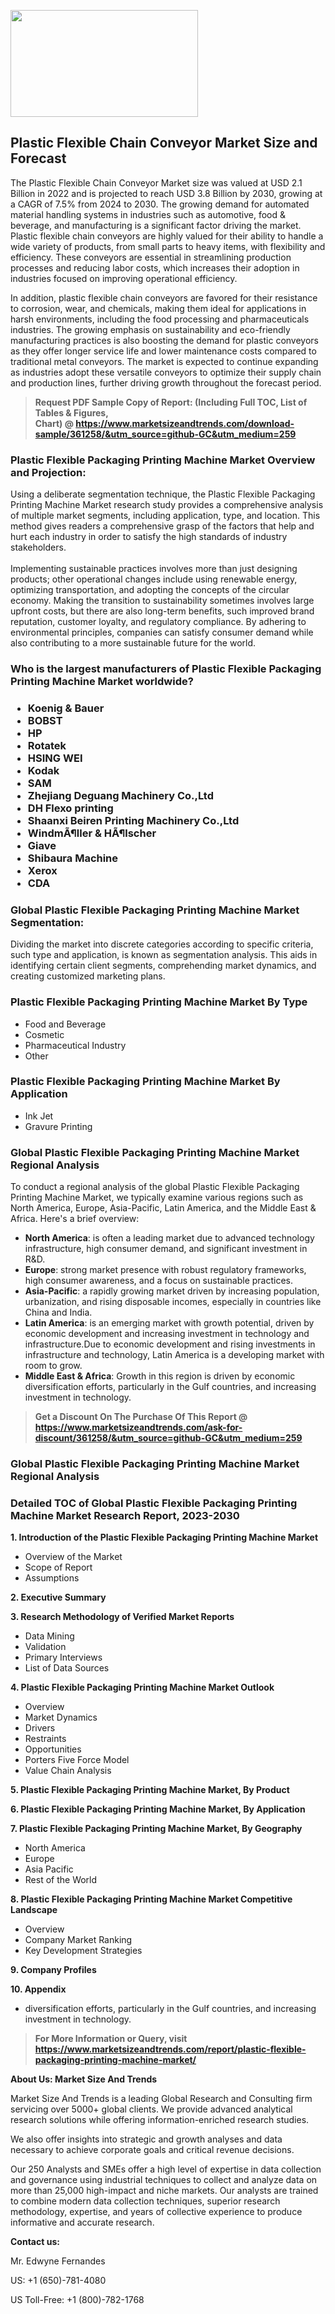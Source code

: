 <p><img class="alignnone size-medium wp-image-20088" src="https://ffe5etoiles.com/wp-content/uploads/2024/12/MST1-300x171.png" alt="" width="300" height="171" /></p><h2>Plastic Flexible Chain Conveyor Market Size and Forecast</h2><p>The Plastic Flexible Chain Conveyor Market size was valued at USD 2.1 Billion in 2022 and is projected to reach USD 3.8 Billion by 2030, growing at a CAGR of 7.5% from 2024 to 2030. The growing demand for automated material handling systems in industries such as automotive, food & beverage, and manufacturing is a significant factor driving the market. Plastic flexible chain conveyors are highly valued for their ability to handle a wide variety of products, from small parts to heavy items, with flexibility and efficiency. These conveyors are essential in streamlining production processes and reducing labor costs, which increases their adoption in industries focused on improving operational efficiency.</p><p>In addition, plastic flexible chain conveyors are favored for their resistance to corrosion, wear, and chemicals, making them ideal for applications in harsh environments, including the food processing and pharmaceuticals industries. The growing emphasis on sustainability and eco-friendly manufacturing practices is also boosting the demand for plastic conveyors as they offer longer service life and lower maintenance costs compared to traditional metal conveyors. The market is expected to continue expanding as industries adopt these versatile conveyors to optimize their supply chain and production lines, further driving growth throughout the forecast period.</p></p><blockquote id="" class=""><strong>Request PDF Sample Copy of Report: (Including Full TOC, List of Tables &amp; Figures, Chart)&nbsp;@&nbsp;<strong><a href="https://www.marketsizeandtrends.com/download-sample/361258/&utm_source=github-GC&utm_medium=259" target="_blank">https://www.marketsizeandtrends.com/download-sample/361258/&utm_source=github-GC&utm_medium=259</a></strong></strong></blockquote><h3 id="" class="">Plastic Flexible Packaging Printing Machine Market&nbsp;Overview and Projection:</h3><p id="" class="">Using a deliberate segmentation technique, the Plastic Flexible Packaging Printing Machine Market research study provides a comprehensive analysis of multiple market segments, including application, type, and location. This method gives readers a comprehensive grasp of the factors that help and hurt each industry in order to satisfy the high standards of industry stakeholders. <br /> <br />Implementing sustainable practices involves more than just designing products; other operational changes include using renewable energy, optimizing transportation, and adopting the concepts of the circular economy. Making the transition to sustainability sometimes involves large upfront costs, but there are also long-term benefits, such improved brand reputation, customer loyalty, and regulatory compliance. By adhering to environmental principles, companies can satisfy consumer demand while also contributing to a more sustainable future for the world.</p><h3 id="" class="">Who is the largest manufacturers of&nbsp;Plastic Flexible Packaging Printing Machine Market worldwide?</h3><h3 class=""><p><ul><li>Koenig & Bauer </li><li> BOBST </li><li> HP </li><li> Rotatek </li><li> HSING WEI </li><li> Kodak </li><li> SAM </li><li> Zhejiang Deguang Machinery Co.,Ltd </li><li> DH Flexo printing </li><li> Shaanxi Beiren Printing Machinery Co.,Ltd </li><li> WindmÃ¶ller & HÃ¶lscher </li><li> Giave </li><li> Shibaura Machine </li><li> Xerox </li><li> CDA</li></ul></p></h3><h3 id="" class="">Global&nbsp;Plastic Flexible Packaging Printing Machine Market Segmentation:</h3><p id="" class="">Dividing the market into discrete categories according to specific criteria, such type and application, is known as segmentation analysis. This aids in identifying certain client segments, comprehending market dynamics, and creating customized marketing plans.</p><h3 id="" class="">Plastic Flexible Packaging Printing Machine Market&nbsp;By Type</h3><p><p><ul><li>Food and Beverage</li><li> Cosmetic</li><li> Pharmaceutical Industry</li><li> Other</p></li></ul></p></p><h3 id="" class="">Plastic Flexible Packaging Printing Machine Market&nbsp;By Application</h3><p class=""><p><ul><li>Ink Jet</li><li> Gravure Printing</li></ul></p></p><h3 id="" class="">Global Plastic Flexible Packaging Printing Machine Market Regional Analysis</h3><p id="" class="">To conduct a regional analysis of the global Plastic Flexible Packaging Printing Machine Market, we typically examine various regions such as North America, Europe, Asia-Pacific, Latin America, and the Middle East &amp; Africa. Here's a brief overview:</p><ul><li><strong>North America</strong>: is often a leading market due to advanced technology infrastructure, high consumer demand, and significant investment in R&amp;D.</li><li><strong>Europe</strong>: strong market presence with robust regulatory frameworks, high consumer awareness, and a focus on sustainable practices.</li><li><strong>Asia-Pacific</strong>: a rapidly growing market driven by increasing population, urbanization, and rising disposable incomes, especially in countries like China and India.</li><li><strong>Latin America</strong>: is an emerging market with growth potential, driven by economic development and increasing investment in technology and infrastructure.Due to economic development and rising investments in infrastructure and technology, Latin America is a developing market with room to grow.</li><li><strong>Middle East &amp; Africa</strong>: Growth in this region is driven by economic diversification efforts, particularly in the Gulf countries, and increasing investment in technology.</li></ul><blockquote id="" class=""><strong>Get a Discount On The Purchase Of This Report @ <strong><a href="https://www.marketsizeandtrends.com/ask-for-discount/361258/&utm_source=github-GC&utm_medium=259" target="_blank">https://www.marketsizeandtrends.com/ask-for-discount/361258/&utm_source=github-GC&utm_medium=259</a></strong></strong></blockquote><h3 id="" class="">Global Plastic Flexible Packaging Printing Machine Market Regional Analysis</h3><h3 id="" class="">Detailed TOC of Global Plastic Flexible Packaging Printing Machine Market Research Report, 2023-2030</h3><p id="" class=""><strong>1. Introduction of the Plastic Flexible Packaging Printing Machine Market</strong></p><ul><li>Overview of the Market</li><li>Scope of Report</li><li>Assumptions</li></ul><p id="" class=""><strong>2. Executive Summary</strong></p><p id="" class=""><strong>3. Research Methodology of Verified Market Reports</strong></p><ul><li>Data Mining</li><li>Validation</li><li>Primary Interviews</li><li>List of Data Sources</li></ul><p id="" class=""><strong>4. Plastic Flexible Packaging Printing Machine Market Outlook</strong></p><ul><li>Overview</li><li>Market Dynamics</li><li>Drivers</li><li>Restraints</li><li>Opportunities</li><li>Porters Five Force Model</li><li>Value Chain Analysis</li></ul><p id="" class=""><strong>5. Plastic Flexible Packaging Printing Machine Market, By Product</strong></p><p id="" class=""><strong>6. Plastic Flexible Packaging Printing Machine Market, By Application</strong></p><p id="" class=""><strong>7. Plastic Flexible Packaging Printing Machine Market, By Geography</strong></p><ul><li>North America</li><li>Europe</li><li>Asia Pacific</li><li>Rest of the World</li></ul><p id="" class=""><strong>8. Plastic Flexible Packaging Printing Machine Market Competitive Landscape</strong></p><ul><li>Overview</li><li>Company Market Ranking</li><li>Key Development Strategies</li></ul><p id="" class=""><strong>9. Company Profiles</strong></p><p id="" class=""><strong>10. Appendix</strong></p><ul><li>diversification efforts, particularly in the Gulf countries, and increasing investment in technology.</li></ul><blockquote id="" class=""><strong>For More Information or Query, visit <strong><strong><a href="https://www.marketsizeandtrends.com/report/plastic-flexible-packaging-printing-machine-market/" target="_blank">https://www.marketsizeandtrends.com/report/plastic-flexible-packaging-printing-machine-market/</a></strong></strong></strong></blockquote><p id="" class=""><strong>About Us: Market Size And Trends</strong></p><p id="" class="">Market Size And Trends is a leading Global Research and Consulting firm servicing over 5000+ global clients. We provide advanced analytical research solutions while offering information-enriched research studies.</p><p id="" class="">We also offer insights into strategic and growth analyses and data necessary to achieve corporate goals and critical revenue decisions.</p><p id="" class="">Our 250 Analysts and SMEs offer a high level of expertise in data collection and governance using industrial techniques to collect and analyze data on more than 25,000 high-impact and niche markets. Our analysts are trained to combine modern data collection techniques, superior research methodology, expertise, and years of collective experience to produce informative and accurate research.</p><p id="" class=""><strong>Contact us:</strong></p><p id="" class="">Mr. Edwyne Fernandes</p><p id="" class="">US: +1 (650)-781-4080</p><p id="" class="">US Toll-Free: +1 (800)-782-1768</p>
